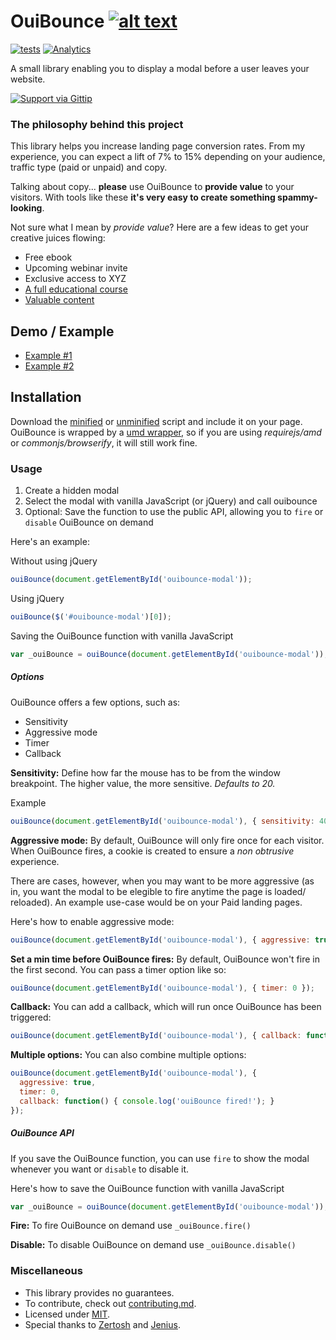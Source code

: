 # OuiBounce [![alt text][1]][1.1]
[![tests](https://travis-ci.org/carlsednaoui/ouibounce.png?branch=master)](https://travis-ci.org/carlsednaoui/ouibounce) [![Analytics](https://ga-beacon.appspot.com/UA-49243488-1/ouibounce/readme)](https://github.com/igrigorik/ga-beacon)

A small library enabling you to display a modal before a user leaves your website.

[![Support via Gittip](https://rawgithub.com/carlsednaoui/gittip-badge/master/dist/gittip.png)](https://www.gittip.com/carlsednaoui/)


### The philosophy behind this project
This library helps you increase landing page conversion rates. From my experience, you can expect a lift of 7% to 15% depending on your audience, traffic type (paid or unpaid) and copy.

Talking about copy... __please__ use OuiBounce to __provide value__ to your visitors. With tools like these __it's very easy to create something spammy-looking__.

Not sure what I mean by _provide value_? Here are a few ideas to get your creative juices flowing:

- Free ebook
- Upcoming webinar invite
- Exclusive access to XYZ
- [A full educational course](http://do.thelandingpagecourse.com/)
- [Valuable content](https://training.kalzumeus.com/)

## Demo / Example
- [Example #1](http://carlsednaoui.github.io/bounce-exchange-alternative/)
- [Example #2](http://colors.carlsednaoui.com/)


## Installation
Download the [minified](build/ouibounce.min.js) or [unminified](build/ouibounce.js) script and include it on your page. OuiBounce is wrapped by a [umd wrapper](https://github.com/ForbesLindesay/umd), so if you are using _requirejs/amd_ or _commonjs/browserify_, it will still work fine.

### Usage
1. Create a hidden modal
1. Select the modal with vanilla JavaScript (or jQuery) and call ouibounce
1. Optional: Save the function to use the public API, allowing you to `fire` or `disable` OuiBounce on demand

Here's an example:

Without using jQuery    
```js
ouiBounce(document.getElementById('ouibounce-modal'));
```

Using jQuery    
```js 
ouiBounce($('#ouibounce-modal')[0]);
```

Saving the OuiBounce function with vanilla JavaScript    
```js
var _ouiBounce = ouiBounce(document.getElementById('ouibounce-modal'));
```

##### Options
OuiBounce offers a few options, such as:

- Sensitivity
- Aggressive mode
- Timer
- Callback

__Sensitivity:__ Define how far the mouse has to be from the window breakpoint. The higher value, the more sensitive. _Defaults to 20._

Example    
```js
ouiBounce(document.getElementById('ouibounce-modal'), { sensitivity: 40 });
```

__Aggressive mode:__ By default, OuiBounce will only fire once for each visitor. When OuiBounce fires, a cookie is created to ensure a _non obtrusive_ experience.

There are cases, however, when you may want to be more aggressive (as in, you want the modal to be elegible to fire anytime the page is loaded/ reloaded). An example use-case would be on your Paid landing pages.

Here's how to enable aggressive mode:    
```js
ouiBounce(document.getElementById('ouibounce-modal'), { aggressive: true });
```

__Set a min time before OuiBounce fires:__ By default, OuiBounce won't fire in the first second. You can pass a timer option like so:
```js
ouiBounce(document.getElementById('ouibounce-modal'), { timer: 0 });
```

__Callback:__ You can add a callback, which will run once OuiBounce has been triggered:
```js
ouiBounce(document.getElementById('ouibounce-modal'), { callback: function() { console.log('OuiBounce fired!'); } });
```

__Multiple options:__ You can also combine multiple options:
```js
ouiBounce(document.getElementById('ouibounce-modal'), {
  aggressive: true,
  timer: 0,
  callback: function() { console.log('ouiBounce fired!'); }
});
```

##### OuiBounce API
If you save the OuiBounce function, you can use `fire` to show the modal whenever you want or `disable` to disable it.

Here's how to save the OuiBounce function with vanilla JavaScript    
```js
var _ouiBounce = ouiBounce(document.getElementById('ouibounce-modal'));
```

__Fire:__ To fire OuiBounce on demand use `_ouiBounce.fire()`

__Disable:__ To disable OuiBounce on demand use `_ouiBounce.disable()`

### Miscellaneous
- This library provides no guarantees.
- To contribute, check out [contributing.md](contributing.md).
- Licensed under [MIT](license.md).
- Special thanks to [Zertosh](https://github.com/zertosh) and [Jenius](https://github.com/jenius).

<!-- Grab your social icons from https://github.com/carlsednaoui/gitsocial -->
[1]: http://i.imgur.com/tXSoThF.png (twitter)
[1.1]: http://www.twitter.com/carlsednaoui
